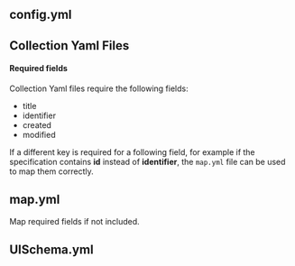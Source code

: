 


## config.yml


## Collection Yaml Files

#### Required fields
Collection Yaml files require the following fields:

* title
* identifier
* created
* modified

If a different key is required for a following field, for example if the specification contains **id** instead of **identifier**, the ``map.yml`` file can be used to map them correctly.

## map.yml

Map required fields if not included.

## UISchema.yml


##
